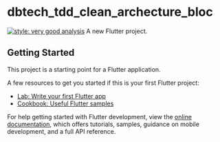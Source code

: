 # dbtech_tdd_clean_archecture_bloc

[![style: very good analysis](https://img.shields.io/badge/style-very_good_analysis-B22C89.svg)](https://pub.dev/packages/very_good_analysis)
A new Flutter project.

## Getting Started

This project is a starting point for a Flutter application.

A few resources to get you started if this is your first Flutter project:

- [Lab: Write your first Flutter app](https://docs.flutter.dev/get-started/codelab)
- [Cookbook: Useful Flutter samples](https://docs.flutter.dev/cookbook)

For help getting started with Flutter development, view the
[online documentation](https://docs.flutter.dev/), which offers tutorials,
samples, guidance on mobile development, and a full API reference.
